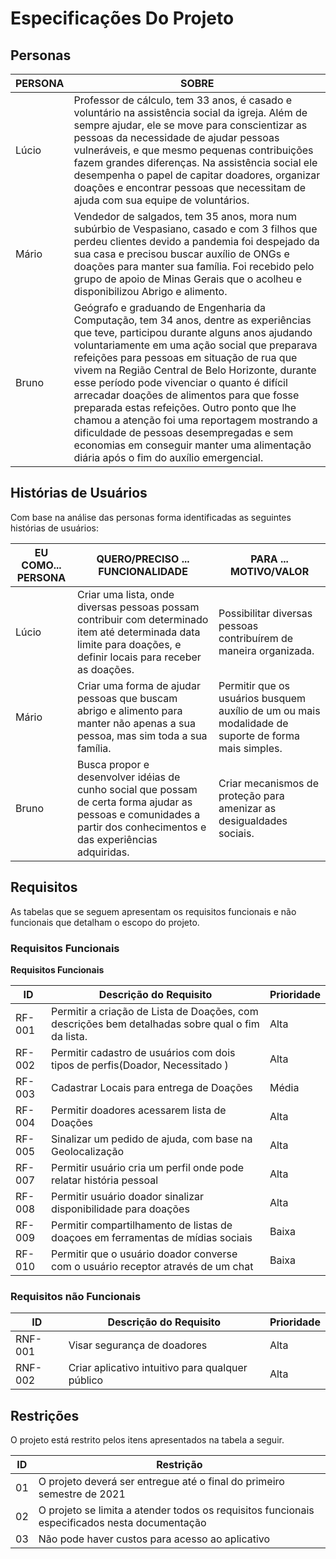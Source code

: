 # Especificações Do Projeto

## Personas


|PERSONA|SOBRE                        |
|-------|-----------------------------|
| Lúcio | Professor de cálculo, tem 33 anos, é casado e voluntário na assistência social da igreja. Além de sempre ajudar, ele se move para conscientizar as pessoas da necessidade de ajudar pessoas vulneráveis, e que mesmo pequenas contribuições fazem grandes diferenças. Na assistência social ele desempenha o papel de  capitar doadores, organizar doações e encontrar pessoas que necessitam de ajuda com sua equipe de voluntários. |
| Mário | Vendedor de salgados, tem 35 anos, mora num subúrbio de Vespasiano, casado e com 3 filhos que perdeu clientes devido a pandemia foi despejado da sua casa e precisou buscar auxílio de ONGs e doações para manter sua família. Foi recebido pelo grupo de apoio de Minas Gerais que o acolheu e disponibilizou Abrigo e alimento. |
| Bruno | Geógrafo e graduando de Engenharia da Computação, tem 34 anos, dentre as experiências que teve, participou durante alguns anos ajudando voluntariamente em uma ação social que preparava refeições para pessoas em situação de rua que vivem na Região Central de Belo Horizonte, durante esse período pode vivenciar o quanto é difícil arrecadar doações de alimentos para que fosse preparada estas refeições. Outro ponto que lhe chamou a atenção foi uma reportagem mostrando a dificuldade de pessoas desempregadas e sem economias em conseguir manter uma alimentação diária após o fim do auxílio emergencial. |


## Histórias de Usuários

Com base na análise das personas forma identificadas as seguintes histórias de usuários:

|EU COMO... PERSONA|QUERO/PRECISO ... FUNCIONALIDADE	|PARA ... MOTIVO/VALOR|
|-----------|-------------------------|----------|
| Lúcio | Criar uma lista, onde diversas pessoas possam contribuir com determinado item até determinada data limite para doações, e definir locais para receber as doações. | Possibilitar diversas pessoas contribuírem de maneira organizada. |
|Mário|Criar uma forma de ajudar pessoas que buscam abrigo e alimento para manter não apenas a sua pessoa, mas sim toda a sua família.| Permitir que os usuários busquem auxílio de um ou mais modalidade de suporte de forma mais simples. |
| Bruno | Busca propor e desenvolver idéias de cunho social que possam de certa forma ajudar as pessoas e comunidades a partir dos conhecimentos e das experiências adquiridas. | Criar mecanismos de proteção para amenizar as desigualdades sociais. |


## Requisitos

As tabelas que se seguem apresentam os requisitos funcionais e não funcionais que detalham o escopo do projeto.

### Requisitos Funcionais

**Requisitos Funcionais**


|ID     |Descrição do Requisito	  |Prioridade|
|-------|-------------------------|----------|
|RF-001|Permitir a criação de Lista de Doações, com descrições bem detalhadas sobre qual o fim da lista.|Alta|
|RF-002|Permitir cadastro de usuários com dois tipos de perfis(Doador, Necessitado )|Alta|
|RF-003|Cadastrar Locais para entrega de Doações|Média|
|RF-004|Permitir doadores acessarem lista de Doações|Alta|
|RF-005|Sinalizar um pedido de ajuda, com base na Geolocalização| Alta|
|RF-007|Permitir usuário cria um perfil onde pode relatar história pessoal|Alta|
|RF-008|Permitir usuário doador sinalizar disponibilidade para doações|Alta|
|RF-009|Permitir compartilhamento de listas de doaçoes em ferramentas de mídias sociais|Baixa|
|RF-010|Permitir que o usuário doador converse com o usuário receptor através de um chat|Baixa|


### Requisitos não Funcionais

|ID     | Descrição do Requisito  |Prioridade |
|-------|-------------------------|-----------|
|RNF-001|Visar segurança de doadores|Alta|
|RNF-002|Criar aplicativo intuitivo para qualquer público|Alta|


## Restrições

O projeto está restrito pelos itens apresentados na tabela a seguir.

|ID| Restrição                                             |
|--|-------------------------------------------------------|
|01| O projeto deverá ser entregue até o final do primeiro semestre de 2021 |
|02| O projeto se limita a atender todos os requisitos funcionais especificados nesta documentação |
|03| Não pode haver custos para acesso ao aplicativo |
